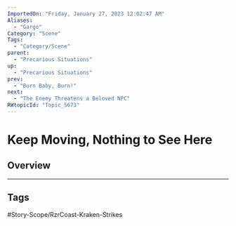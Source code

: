 ```yaml
---
ImportedOn: "Friday, January 27, 2023 12:02:47 AM"
Aliases:
  - "Gargo"
Category: "Scene"
Tags:
  - "Category/Scene"
parent:
  - "Precarious Situations"
up:
  - "Precarious Situations"
prev:
  - "Burn Baby, Burn!"
next:
  - "The Enemy Threatens a Beloved NPC"
RWtopicId: "Topic_5673"
---
```

# Keep Moving, Nothing to See Here
## Overview

---
## Tags
#Story-Scope/RzrCoast-Kraken-Strikes

